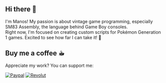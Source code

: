 ## Hi there 👋

I'm Manos! My passion is about vintage game programming, especially SM83 Assembly, the language behind Game Boy consoles.<br>
Right now, I'm focused on creating custom scripts for Pokémon Generation 1 games. Excited to see how far I can take it! 🚀

## Buy me a coffee ☕︎
Appreciate my work? You can support me:

[![Paypal](https://img.shields.io/badge/Donate-PayPal-blue.svg)](https://www.paypal.com/donate?business=manosgouzibas@yahoo.gr&currency_code=EUR)
[![Revolut](https://img.shields.io/badge/Donate-Revolut-blue.svg)](https://www.revolut.me/emmanoj7r6)

<!--
**M4n0zz/M4n0zz** is a ✨ _special_ ✨ repository because its `README.md` (this file) appears on your GitHub profile.

Here are some ideas to get you started:

- 🔭 I’m currently working on ...
- 🌱 I’m currently learning ...
- 👯 I’m looking to collaborate on ...
- 🤔 I’m looking for help with ...
- 💬 Ask me about ...
- 📫 How to reach me: ...
- 😄 Pronouns: ...
- ⚡ Fun fact: ...
-->
